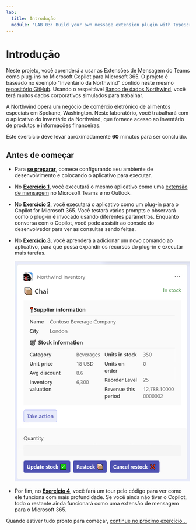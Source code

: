 ```yaml
---
lab:
  title: Introdução
  module: 'LAB 03: Build your own message extension plugin with TypeScript (TS) for Microsoft Copilot'
---
```


# Introdução

Neste projeto, você aprenderá a usar as Extensões de Mensagem do Teams como plug-ins no Microsoft Copilot para Microsoft 365. O projeto é baseado no exemplo "Inventário da Northwind" contido neste mesmo [repositório GitHub](https://github.com/OfficeDev/Copilot-for-M365-Plugins-Samples/tree/main/samples/msgext-northwind-inventory-ts). Usando o respeitável [Banco de dados Northwind](https://learn.microsoft.com/dotnet/framework/data/adonet/sql/linq/downloading-sample-databases), você terá muitos dados corporativos simulados para trabalhar.

A Northwind opera um negócio de comércio eletrônico de alimentos especiais em Spokane, Washington. Neste laboratório, você trabalhará com o aplicativo do Inventário da Northwind, que fornece acesso ao inventário de produtos e informações financeiras.

Este exercício deve levar aproximadamente **60** minutos para ser concluído.

## Antes de começar

- Para [**se preparar**](./2-prepare-development-environment.md), comece configurando seu ambiente de desenvolvimento e colocando o aplicativo para executar.

- No [**Exercício 1**](./3-exercise-1-run-message-extension.md), você executará o mesmo aplicativo como uma [extensão de mensagem](https://learn.microsoft.com/microsoftteams/platform/messaging-extensions/what-are-messaging-extensions) no Microsoft Teams e no Outlook.

- No [**Exercício 2**](./4-exercise-2-run-copilot-plugin.md), você executará o aplicativo como um plug-in para o Copilot for Microsoft 365. Você testará vários prompts e observará como o plug-in é invocado usando diferentes parâmetros. Enquanto conversa com o Copilot, você pode assistir ao console do desenvolvedor para ver as consultas sendo feitas.

- No [**Exercício 3**](./5-exercise-3-add-new-command.md), você aprenderá a adicionar um novo comando ao aplicativo, para que possa expandir os recursos do plug-in e executar mais tarefas.

  ![Captura de tela de um cartão adaptável exibindo um produto.](../media/1-00-product-card-only.png)

- Por fim, no [**Exercício 4**](./6-exercise-4-explore-plugin-source-code.md), você fará um tour pelo código para ver como ele funciona com mais profundidade. Se você ainda não tiver o Copilot, todo o restante ainda funcionará como uma extensão de mensagem para o Microsoft 365.

Quando estiver tudo pronto para começar, [continue no próximo exercício...](./2-prepare-development-environment.md)